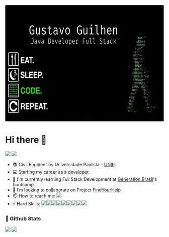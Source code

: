 <div align= "center" margin="0" padding="0">
<img src="https://github.com/GUSTAVO-GUILHEN/GUSTAVO-GUILHEN/raw/main/gif.gif" height="370" width="970" />
</div>
<h1> Hi there 👋 </h1>
<p align = "left">
<img src = "https://img.shields.io/github/followers/GUSTAVO-GUILHEN?style=social"/></a>
<img src = "https://komarev.com/ghpvc/?username=GUSTAVO-GUILHEN"/> 
</p>



- 📚 Civil Engineer by Universidade Paulista - <a href="https://www.unip.br/">UNIP</a>.
- 💻 Starting my career as a developer.
- 🚀 I'm currently learning Full Stack Development at <a href="https://brazil.generation.org/">Generation Brasil</a>'s bootcamp.
- 👯 I’m looking to collaborate on Project <a href="https://github.com/athosgpm/ProjetoIntegrador_findYourHelp">FindYourHelp</a>
- 📫 How to reach me: <a href="https://www.linkedin.com/in/gustavo-guilhen/"><img src="https://img.shields.io/badge/LinkedIn-0077B5?style=flat&logo=linkedin&logoColor=white"/></a>
- ⚡ Hard Skills: 
<img src="https://img.shields.io/badge/Java-ED8B00?style=flat&logo=java&logoColor=white"><img src="https://img.shields.io/badge/Angular-DD0031?style=flat&logo=angular&logoColor=white"><img src="https://img.shields.io/badge/Spring-6DB33F?style=flat&logo=spring&logoColor=white"><img src="https://img.shields.io/badge/MySQL-00000F?style=flat&logo=mysql&logoColor=white"><img src="https://img.shields.io/badge/Bootstrap-563D7C?style=flat&logo=bootstrap&logoColor=white"><img src="https://img.shields.io/badge/CSS3-1572B6?style=flat&logo=css3&logoColor=white"><img src="https://img.shields.io/badge/HTML5-E34F26?style=flat&logo=html5&logoColor=white"><img src="https://img.shields.io/badge/JavaScript-F7DF1E?style=fLAT&logo=javascript&logoColor=black"><img src="https://img.shields.io/badge/Python-3776AB?style=flat&logo=python&logoColor=white"/>

### 📌 Github Stats</b></summary>
<div align="left">
<img height="180em" src="https://github-readme-stats.vercel.app/api/top-langs/?username=GUSTAVO-GUILHEN&exclude_repo=KNN-Image-Classification&show_icons=true&hide_border=true&layout=compact&langs_count=8&theme=tokyonight"/>	
<img height="180em" src="https://github-readme-stats.vercel.app/api?username=GUSTAVO-GUILHEN&show_icons=true&hide_border=true&count_private=true&include_all_commits=true&theme=tokyonight" />
</div>	















<!--
**GUSTAVO-GUILHEN/GUSTAVO-GUILHEN** is a ✨ _special_ ✨ repository because its `README.md` (this file) appears on your GitHub profile.

Here are some ideas to get you started:

- 🔭 I’m currently working on ...
- 🌱 I’m currently learning ...
- 👯 I’m looking to collaborate on ...
- 🤔 I’m looking for help with ...
- 💬 Ask me about ...
- 📫 How to reach me: ...
- 😄 Pronouns: ...
- ⚡ Fun fact: ...
-->
